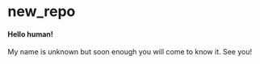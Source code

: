 # new_repo #

#### Hello human! ####

My name is unknown but soon enough you will come to know it.
See you! 
